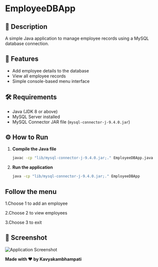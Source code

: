 # EmployeeDBApp  

## 📖 Description  
A simple Java application to manage employee records using a MySQL database connection.  

## 🚀 Features  
- Add employee details to the database  
- View all employee records  
- Simple console-based menu interface  

## 🛠 Requirements  
- Java (JDK 8 or above)  
- MySQL Server installed  
- MySQL Connector JAR file (`mysql-connector-j-9.4.0.jar`)  


## ⚙️ How to Run  
1. **Compile the Java file**  
   ```bash
   javac -cp "lib/mysql-connector-j-9.4.0.jar;." EmployeeDBApp.java

2. **Run the application**
   ```bash
   java -cp "lib/mysql-connector-j-9.4.0.jar;." EmployeeDBApp

## Follow the menu

1.Choose 1 to add an employee

2.Choose 2 to view employees

3.Choose 3 to exit

## 📸 Screenshot  
![Application Screenshot](sc.png)  

**Made with ❤️ by Kavyakambhampati**
